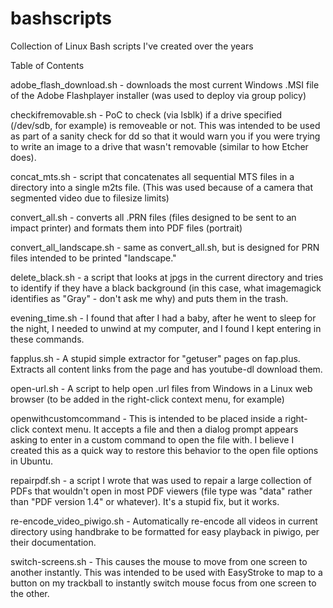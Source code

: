 # bashscripts
Collection of Linux Bash scripts I've created over the years

Table of Contents

adobe_flash_download.sh - downloads the most current Windows .MSI file of the Adobe Flashplayer installer (was used to deploy via group policy)

checkifremovable.sh - PoC to check (via lsblk) if a drive specified (/dev/sdb, for example) is removeable or not.  This was intended to be used as part of a sanity check for dd so that it would warn you if you were trying to write an image to a drive that wasn't removable (similar to how Etcher does).

concat_mts.sh - script that concatenates all sequential MTS files in a directory into a single m2ts file.  (This was used because of a camera that segmented video due to filesize limits)

convert_all.sh - converts all .PRN files (files designed to be sent to an impact printer) and formats them into PDF files (portrait)

convert_all_landscape.sh - same as convert_all.sh, but is designed for PRN files intended to be printed "landscape."

delete_black.sh - a script that looks at jpgs in the current directory and tries to identify if they have a black background (in this case, what imagemagick identifies as "Gray" - don't ask me why) and puts them in the trash.

evening_time.sh - I found that after I had a baby, after he went to sleep for the night, I needed to unwind at my computer, and I found I kept entering in these commands.

fapplus.sh - A stupid simple extractor for "getuser" pages on fap.plus.  Extracts all content links from the page and has youtube-dl download them.

open-url.sh - A script to help open .url files from Windows in a Linux web browser (to be added in the right-click context menu, for example)

openwithcustomcommand - This is intended to be placed inside a right-click context menu.  It accepts a file and then a dialog prompt appears asking to enter in a custom command to open the file with.  I believe I created this as a quick way to restore this behavior to the open file options in Ubuntu.

repairpdf.sh - a script I wrote that was used to repair a large collection of PDFs that wouldn't open in most PDF viewers (file type was "data" rather than "PDF version 1.4" or whatever).  It's a stupid fix, but it works.

re-encode_video_piwigo.sh - Automatically re-encode all videos in current directory using handbrake to be formatted for easy playback in piwigo, per their documentation.

switch-screens.sh - This causes the mouse to move from one screen to another instantly.  This was intended to be used with EasyStroke to map to a button on my trackball to instantly switch mouse focus from one screen to the other.

